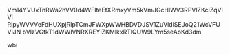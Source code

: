 Vm14YVUxTnRWa2hVV0d4WFlteEtXRmxyVm5kVmJGcHlWV3RPVlZKclZqVlVi
RlpyWVVVeFdHUXpjRlpTCmJFWXpWWHBDVDJSV1ZuVldiSEJoQ21WcVFUVlJN
bVIzVGtkT1dWWlVNRXREYlZKMlkxRTlQUW9LYm5seAoKd3dm

wbi
